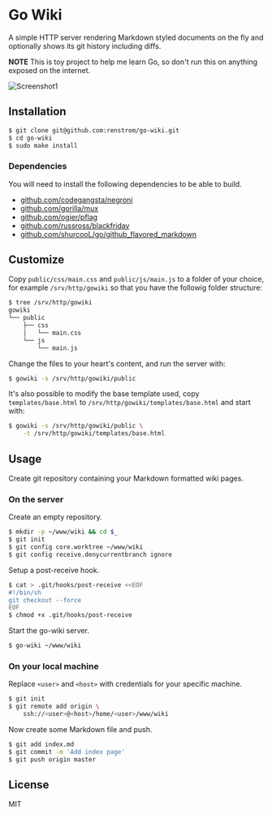 # Go Wiki

A simple HTTP server rendering Markdown styled documents on the fly and optionally shows its git history including diffs.

**NOTE** This is toy project to help me learn Go, so don't run this on anything exposed on the internet.

![Screenshot1](https://cloud.githubusercontent.com/assets/177685/5720761/2337178e-9b29-11e4-8a86-224f7905b3f6.png)

## Installation

```bash
$ git clone git@github.com:renstrom/go-wiki.git
$ cd go-wiki
$ sudo make install
```

### Dependencies

You will need to install the following dependencies to be able to build.

- [github.com/codegangsta/negroni](https://github.com/codegangsta/negroni)
- [github.com/gorilla/mux](http://github.com/gorilla/mux)
- [github.com/ogier/pflag](http://github.com/ogier/pflag)
- [github.com/russross/blackfriday](http://github.com/russross/blackfriday)
- [github.com/shurcooL/go/github_flavored_markdown](http://github.com/shurcooL/go/github_flavored_markdown)

## Customize

Copy `public/css/main.css` and `public/js/main.js` to a folder of your choice, for example `/srv/http/gowiki` so that you have the followig folder structure:

```bash
$ tree /srv/http/gowiki
gowiki
└── public
    ├── css
    │   └── main.css
    └── js
        └── main.js
```

Change the files to your heart's content, and run the server with:

```bash
$ gowiki -s /srv/http/gowiki/public
```

It's also possible to modify the base template used, copy `templates/base.html` to `/srv/http/gowiki/templates/base.html` and start with:

```bash
$ gowiki -s /srv/http/gowiki/public \
    -t /srv/http/gowiki/templates/base.html
```

## Usage

Create git repository containing your Markdown formatted wiki pages.

### On the server

Create an empty repository.

``` bash
$ mkdir -p ~/www/wiki && cd $_
$ git init
$ git config core.worktree ~/www/wiki
$ git config receive.denycurrentbranch ignore
```

Setup a post-receive hook.

``` bash
$ cat > .git/hooks/post-receive <<EOF
#!/bin/sh
git checkout --force
EOF
$ chmod +x .git/hooks/post-receive
```

Start the go-wiki server.

``` bash
$ go-wiki ~/www/wiki
```

### On your local machine

Replace `<user>` and `<host>` with credentials for your specific machine.

``` bash
$ git init
$ git remote add origin \
    ssh://<user>@<host>/home/<user>/www/wiki
```

Now create some Markdown file and push.

``` bash
$ git add index.md
$ git commit -m 'Add index page'
$ git push origin master
```

## License

MIT
